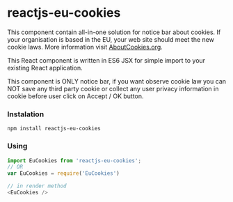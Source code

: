 # reactjs-eu-cookies
This component contain all-in-one solution for notice bar about cookies. If your organisation is based in the EU, your web site should meet the new cookie laws. More information visit [AboutCookies.org](http://www.aboutcookies.org/default.aspx?page=4).

This React component is written in ES6 JSX for simple import to your existing React application.

This component is ONLY notice bar, if you want observe cookie law you can NOT save any third party cookie or collect any user privacy information in cookie before user click on Accept / OK button.

### Instalation
```cli
npm install reactjs-eu-cookies
```

### Using
```javascript
import EuCookies from 'reactjs-eu-cookies';  
// OR
var EuCookies = require('EuCookies')

// in render method
<EuCookies />
```
